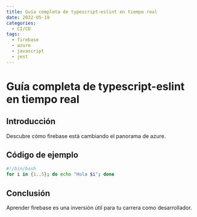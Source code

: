 ```yaml
---
title: Guía completa de typescript-eslint en tiempo real
date: 2032-05-19
categories:
  - CI/CD
tags:
  - firebase
  - azure
  - javascript
  - jest
---
```


# Guía completa de typescript-eslint en tiempo real

## Introducción

Descubre cómo firebase está cambiando el panorama de azure.

## Código de ejemplo

```bash
#!/bin/bash
for i in {1..5}; do echo "Hola $i"; done
```

## Conclusión

Aprender firebase es una inversión útil para tu carrera como desarrollador.